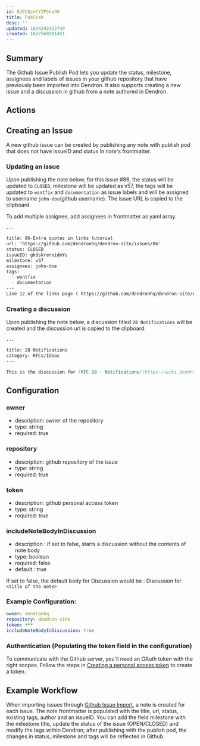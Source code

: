 ```yaml
---
id: 8JECQzntY2P5ha3U
title: Publish
desc: ''
updated: 1634292422749
created: 1627560101451
---
```


## Summary

The Github Issue Publish Pod lets you update the status, milestone, assignees and labels of issues in your github repository that have previously been imported into Dendron. It also supports creating a new issue and a discussion in github from a note authored in Dendron. 


## Actions

## Creating an Issue

A new github issue can be created by publishing any note with publish pod that does not have issueID and status in note's frontmatter.

### Updating an issue

Upon publishing the note below, for this issue #86, the status will be updated to `CLOSED`, milestone will be updated as v57, the tags will be updated to `wontfix` and `documentation` as issue labels and will be assigned to username `john-doe`(github username). The issue URL is copied to the clipboard.

To add multiple assignee, add assignees in frontmatter as yaml array. 


```markdown
...

title: 86-Extra quotes in links tutorial
url: 'https://github.com/dendronhq/dendron-site/issues/86'
status: CLOSED
issueID: gkdskrereidnYu
milestone: v57
assignees: john-doe
tags: 
  - wontfix
  - documentation
---
Line 12 of the links page ( https://github.com/dendronhq/dendron-site/edit/master/vault/dendron.tutorial.links.md ) has two consecutive back-quotes before the [[  that do not appear to be necessary. I am not sufficiently confident of this to submit a PR, however.
```
### Creating a discussion

Upon publishing the note below, a discussion titled `28 Notifications` will be created and the discussion url is copied to the clipboard.

```markdown
...

title: 28 Notifications 
category: RFCs/Ideas
---

This is the discussion for [RFC 28 - Notifications](https://wiki.dendron.so/notes/o5AQmw9bsPQspYuTjdmnK.html).
```

## Configuration

### owner
* description: owner of the repository
* type: string
* required: true

### repository
- description: github repository of the issue
- type: string
- required: true

### token
- description: github personal access token
- type: string
- required: true

### includeNoteBodyInDiscussion
- description : if set to false, starts a discussion without the contents of note body
- type: boolean
- required: false
- default : true

If set to false, the default body for Discussion would be : Discussion for `<title of the note>`

### Example Configuration:
```yml
owner: dendronhq
repository: dendron-site
token: ***
includeNoteBodyInDiscussion: true
```

### Authentication (Populating the token field in the configuration)

To communicate with the Github server, you'll need an OAuth token with the right scopes.
Follow the steps in [Creating a personal access token](https://docs.github.com/en/github/authenticating-to-github/keeping-your-account-and-data-secure/creating-a-personal-access-token) to create a token.

## Example Workflow

When importing issues through [Github Issue Import](https://wiki.dendron.so/notes/2H9FBzagX9wf4b0V0ADGG.html), a note is created for each issue. The note frontmatter is populated with the title, url, status, existing tags, author and an issueID. You can add the field milestone with the milestone title, update the status of the issue (OPEN/CLOSED) and modify the tags within Dendron; after publishing with the publish pod, the changes in status, milestone and tags will be reflected in Github.


